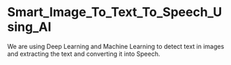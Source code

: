 # Smart_Image_To_Text_To_Speech_Using_AI
We are using Deep Learning and Machine Learning to detect text in images and extracting the text and converting it into Speech.
